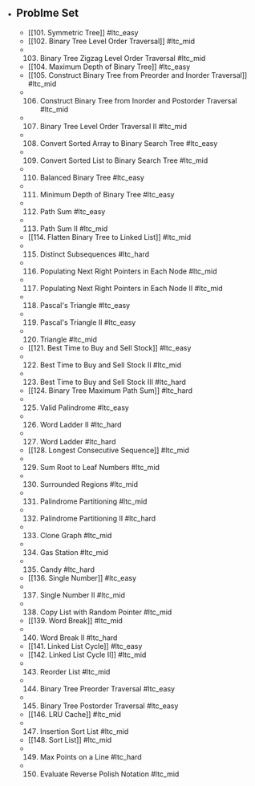 - ## Problme Set
	- [[101. Symmetric Tree]] #ltc_easy
	- [[102. Binary Tree Level Order Traversal]] #ltc_mid
	- 103. Binary Tree Zigzag Level Order Traversal #ltc_mid
	- [[104. Maximum Depth of Binary Tree]] #ltc_easy
	- [[105. Construct Binary Tree from Preorder and Inorder Traversal]] #ltc_mid
	- 106. Construct Binary Tree from Inorder and Postorder Traversal #ltc_mid
	- 107. Binary Tree Level Order Traversal II #ltc_mid
	- 108. Convert Sorted Array to Binary Search Tree #ltc_easy
	- 109. Convert Sorted List to Binary Search Tree #ltc_mid
	- 110. Balanced Binary Tree #ltc_easy
	- 111. Minimum Depth of Binary Tree #ltc_easy
	- 112. Path Sum #ltc_easy
	- 113. Path Sum II #ltc_mid
	- [[114. Flatten Binary Tree to Linked List]] #ltc_mid
	- 115. Distinct Subsequences #ltc_hard
	- 116. Populating Next Right Pointers in Each Node #ltc_mid
	- 117. Populating Next Right Pointers in Each Node II #ltc_mid
	- 118. Pascal's Triangle #ltc_easy
	- 119. Pascal's Triangle II #ltc_easy
	- 120. Triangle #ltc_mid
	- [[121. Best Time to Buy and Sell Stock]] #ltc_easy
	- 122. Best Time to Buy and Sell Stock II #ltc_mid
	- 123. Best Time to Buy and Sell Stock III #ltc_hard
	- [[124. Binary Tree Maximum Path Sum]] #ltc_hard
	- 125. Valid Palindrome #ltc_easy
	- 126. Word Ladder II #ltc_hard
	- 127. Word Ladder #ltc_hard
	- [[128. Longest Consecutive Sequence]] #ltc_mid
	- 129. Sum Root to Leaf Numbers #ltc_mid
	- 130. Surrounded Regions #ltc_mid
	- 131. Palindrome Partitioning #ltc_mid
	- 132. Palindrome Partitioning II #ltc_hard
	- 133. Clone Graph #ltc_mid
	- 134. Gas Station #ltc_mid
	- 135. Candy #ltc_hard
	- [[136. Single Number]] #ltc_easy
	- 137. Single Number II #ltc_mid
	- 138. Copy List with Random Pointer #ltc_mid
	- [[139. Word Break]] #ltc_mid
	- 140. Word Break II #ltc_hard
	- [[141. Linked List Cycle]] #ltc_easy
	- [[142. Linked List Cycle II]] #ltc_mid
	- 143. Reorder List #ltc_mid
	- 144. Binary Tree Preorder Traversal #ltc_easy
	- 145. Binary Tree Postorder Traversal #ltc_easy
	- [[146. LRU Cache]] #ltc_mid
	- 147. Insertion Sort List #ltc_mid
	- [[148. Sort List]] #ltc_mid
	- 149. Max Points on a Line #ltc_hard
	- 150. Evaluate Reverse Polish Notation #ltc_mid